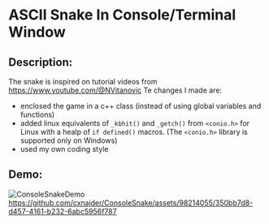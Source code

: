 # ASCII Snake In Console/Terminal Window

## Description:
The snake is inspired on tutorial videos from https://www.youtube.com/@NVitanovic
Te changes I made are:
- enclosed the game in a c++ class (instead of using global variables and functions)
- added linux equivalents of `_kbhit()` and `_getch()` from `<conio.h>` for Linux with a healp of `if defined()` macros. (The `<conio.h>` library is supported only on Windows)
- used my own coding style

## Demo:
![ConsoleSnakeDemo](https://github.com/cxnajder/ConsoleSnake/assets/98214055/e92d2b0f-22d4-4036-a141-a4c63d3cb42a)
https://github.com/cxnajder/ConsoleSnake/assets/98214055/350bb7d8-d457-4161-b232-6abc5956f787



